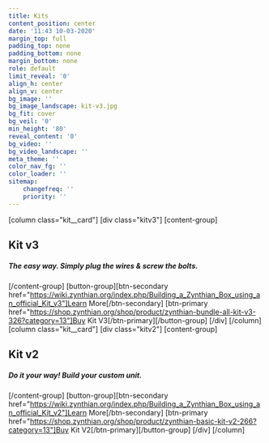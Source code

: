 ```yaml
---
title: Kits
content_position: center
date: '11:43 10-03-2020'
margin_top: full
padding_top: none
padding_bottom: none
margin_bottom: none
role: default
limit_reveal: '0'
align_h: center
align_v: center
bg_image: ''
bg_image_landscape: kit-v3.jpg
bg_fit: cover
bg_veil: '0'
min_height: '80'
reveal_content: '0'
bg_video: ''
bg_video_landscape: ''
meta_theme: ''
color_nav_fg: ''
color_loader: ''
sitemap:
    changefreq: ''
    priority: ''
---
```


[column class="kit__card"]
[div class="kitv3"]
[content-group]
## Kit v3
##### The easy way. Simply plug the wires & screw the bolts.
[/content-group]
[button-group][btn-secondary href="https://wiki.zynthian.org/index.php/Building_a_Zynthian_Box_using_an_official_Kit_v3"]Learn More[/btn-secondary]  [btn-primary href="https://shop.zynthian.org/shop/product/zynthian-bundle-all-kit-v3-326?category=13"]Buy Kit V3[/btn-primary][/button-group]
[/div]
[/column]
[column class="kit__card"]
[div class="kitv2"]
[content-group]
## Kit v2
##### Do it your way! Build your custom unit.
[/content-group]
[button-group][btn-secondary href="https://wiki.zynthian.org/index.php/Building_a_Zynthian_Box_using_an_official_Kit_v2"]Learn More[/btn-secondary]  [btn-primary href="https://shop.zynthian.org/shop/product/zynthian-basic-kit-v2-266?category=13"]Buy Kit V2[/btn-primary][/button-group]
[/div]
[/column]
